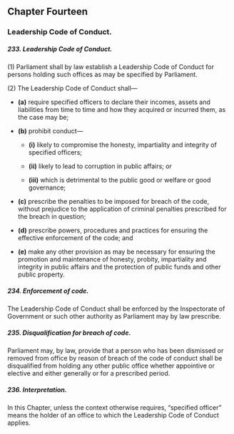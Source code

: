 ## Chapter Fourteen

### Leadership Code of Conduct.

##### 233. Leadership Code of Conduct.

(1) Parliament shall by law establish a Leadership Code of Conduct
for persons holding such offices as may be specified by Parliament.

(2) The Leadership Code of Conduct shall—  

- **(a)** require specified officers to declare their incomes, assets and
liabilities from time to time and how they acquired or incurred
them, as the case may be;  

- **(b)** prohibit conduct—  

    - **(i)** likely to compromise the honesty, impartiality and integrity
of specified officers;  

    - **(ii)** likely to lead to corruption in public affairs; or  

    - **(iii)** which is detrimental to the public good or welfare or good
governance;  

- **(c)** prescribe the penalties to be imposed for breach of the code,
without prejudice to the application of criminal penalties
prescribed for the breach in question; 

- **(d)** prescribe powers, procedures and practices for ensuring the
effective enforcement of the code; and  

- **(e)** make any other provision as may be necessary for ensuring the
promotion and maintenance of honesty, probity, impartiality and
integrity in public affairs and the protection of public funds and
other public property.


##### 234. Enforcement of code.

The Leadership Code of Conduct shall be enforced by the Inspectorate of
Government or such other authority as Parliament may by law prescribe.

##### 235. Disqualification for breach of code.

Parliament may, by law, provide that a person who has been dismissed or
removed from office by reason of breach of the code of conduct shall be
disqualified from holding any other public office whether appointive or
elective and either generally or for a prescribed period.

##### 236. Interpretation.

In this Chapter, unless the context otherwise requires, “specified officer”
means the holder of an office to which the Leadership Code of Conduct
applies.
